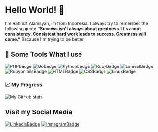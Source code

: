 # Hello World! 👋

<div>
<p>I'm Rahmat Alamsyah, im from Indonesia. I always try to remember the following quote <b>"Success isn't always about greatness. It's about consistency. Consistent hard work leads to success. Greatness will come."</b> Because I'm trying to be better</p>

</div>

## 🧰 Some Tools What I use

![PHPBadge](https://img.shields.io/badge/-PHP-777BB4?logo=php&logoColor=white&style=for-the-badge)
![GoBadge](https://img.shields.io/badge/-Go-00ADD8?logo=go&logoColor=white&style=for-the-badge)
![PythonBadge](https://img.shields.io/badge/-Python-3776AB?logo=python&logoColor=white&style=for-the-badge)
![RubyBadge](https://img.shields.io/badge/-Ruby-CC342D?logo=ruby&logoColor=white&style=for-the-badge)
![LaravelBadge](https://img.shields.io/badge/-Laravel-FF2D20?logo=Laravel&logoColor=white&style=for-the-badge)
![RubyonrailsBadge](https://img.shields.io/badge/-Rails-CC0000?logo=Rubyonrails&logoColor=white&style=for-the-badge)
![HTMLBadge](https://img.shields.io/badge/-HTML5-E34F26?logo=html5&logoColor=white&style=for-the-badge)
![CSSBadge](https://img.shields.io/badge/-CSS3-1572B6?logo=CSS3&logoColor=white&style=for-the-badge)
![LinuxBadge](https://img.shields.io/badge/-Linux-FCC624?logo=Linux&logoColor=black&style=for-the-badge)

### 📈 My Progress

![My GitHub stats](https://github-readme-stats.vercel.app/api?username=mattgan31&show_icons=true&theme=dracula)

## Visit my Social Media <br>

[![LinkedinBadge](https://img.shields.io/badge/-LinkedIn-0A66C2?logo=linkedin&logoColor=white&style=for-the-badge&link=https://linkedin.com/in/rahmat-alamsyah)](https://linkedin.com/in/rahmat-alamsyah)
[![InstagramBadge](https://img.shields.io/badge/-Instagram-E4405F?logo=instagram&logoColor=white&style=for-the-badge&link=https://instagram.com/rahmat.code)](https://instagram.com/rahmat.code)
